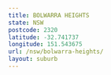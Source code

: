 ```yaml
---
title: BOLWARRA HEIGHTS
state: NSW
postcode: 2320
latitude: -32.741737
longitude: 151.543675
url: /nsw/bolwarra-heights/
layout: suburb
---
```


